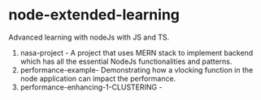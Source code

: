# node-extended-learning
Advanced learning with nodeJs with JS and TS.

1. nasa-project - A project that uses MERN stack to implement backend which has all the essential NodeJs functionalities and patterns.
2. performance-example- Demonstrating how a vlocking function in the node application can impact the performance.
3. performance-enhancing-1-CLUSTERING - 
